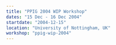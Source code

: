 ```yaml
---
title: "PPIG 2004 WIP Workshop"
dates: "15 Dec - 16 Dec 2004"
startdate: "2004-12-15"
location: "University of Nottingham, UK"
workshop: "ppig-wip-2004"
---
```

